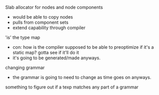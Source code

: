 Slab allocator for nodes and node components
 - would be able to copy nodes
 - pulls from component sets
 - extend capability through compiler

'is' the type map
 - con: how is the compiler supposed to be able to preoptimize if it's a static map? gotta see if it'll do it
 - it's going to be generated/made anyways.

changing grammar
 - the grammar is going to need to change as time goes on anyways.

something to figure out if a texp matches any part of a grammar